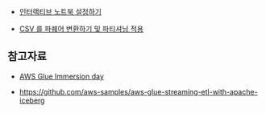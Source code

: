* [인터랙티브 노트북 설정하기](https://github.com/gnosia93/spark-on-aws/blob/main/glue/jupyter-interactive.md)

* [CSV 를 파퀘어 변환하기 및 파티셔닝 적용](https://github.com/gnosia93/spark-on-aws/blob/main/glue/parquet-sample.ipynb)


## 참고자료 ##

* [AWS Glue Immersion day](https://catalog.us-east-1.prod.workshops.aws/workshops/ee59d21b-4cb8-4b3d-a629-24537cf37bb5/en-US)


* https://github.com/aws-samples/aws-glue-streaming-etl-with-apache-iceberg

